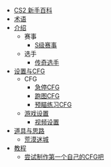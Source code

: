 
* [CS2 新手百科](README.md)
* [术语](术语/README.md)
* [介绍](介绍/README.md)
  * 赛事
    * [S级赛事](介绍/Stier.md)
  * 选手
    * [传奇选手](介绍/Legends.md)
* [设置与CFG](设置与CFG/README.md)
  * CFG
    * [急停CFG](设置与CFG/QUICKSTOP.md)
    * [跑图CFG](设置与CFG/INTRO.md)
    * [预瞄练习CFG](设置与CFG/PREFIRE.md)
  * [游戏设置](设置与CFG/Game%20Settings/README.md)
    * [视频设置](设置与CFG/Game%20Settings/VIDEO.md)
* [道具与思路](道具与思路/README.md)
  * [荒漠迷城](道具与思路/Mirage/MIRAGE.md)
* [教程](教程/README.md)
  * [尝试制作第一个自己的CFG吧](教程/JUMP.md)